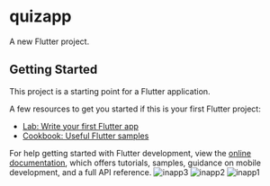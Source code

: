 # quizapp

A new Flutter project.

## Getting Started

This project is a starting point for a Flutter application.

A few resources to get you started if this is your first Flutter project:

- [Lab: Write your first Flutter app](https://docs.flutter.dev/get-started/codelab)
- [Cookbook: Useful Flutter samples](https://docs.flutter.dev/cookbook)

For help getting started with Flutter development, view the
[online documentation](https://docs.flutter.dev/), which offers tutorials,
samples, guidance on mobile development, and a full API reference.
![inapp3](https://github.com/user-attachments/assets/216283fe-d21d-417e-898a-88cb701f1997)
![inapp2](https://github.com/user-attachments/assets/381b5735-a0d2-4798-b791-563a09efb619)
![inapp1](https://github.com/user-attachments/assets/9586f427-98dc-4dea-b9f8-47839c4e8e16)
